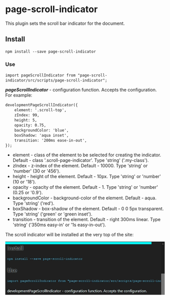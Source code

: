# page-scroll-indicator

This plugin sets the scroll bar indicator for the document.

## Install
    npm install --save page-scroll-indicator
    
### Use
    import pageScrollIndicator from "page-scroll-indicator/src/scripts/page-scroll-indicator";
___pageScrollIndicator___ - configuration function. Accepts the configuration. For example:

    developmentPageScrollIndicator({
        element: '.scroll-top',
        zIndex: 99,
        height: 5,
        opacity: 0.75,
        backgroundColor: 'blue',
        boxShadow: 'aqua inset',
        transition: '200ms ease-in-out',
    });
    
* element - class of the element to be selected for creating the indicator. Default - class '.scroll-page-indicator'. Type 'string' ('.my-class').
* zIndex - z-index of the element. Default - 10000. Type 'string' or 'number' (30 or '456').
* height - height of the element. Default - 10px. Type 'string' or 'number' (10 or '18').
* opacity - opacity of the element. Default - 1. Type 'string' or 'number' (0.25 or '0.9').
* backgroundColor - background-color of the element. Default - aqua. Type 'string' ('red').
* boxShadow - box-shadow of the element. Default - 0 0 5px transparent. Type 'string' ('green' or 'green inset').
* transition - transition of the element. Default - right 300ms linear. Type 'string' ('350ms easy-in' or '1s easy-in-out').

The scroll indicator will be installed at the very top of the site:

![](https://github.com/DenisLopatin/page-scroll-indicator/blob/main/src/image/page-scroll-indicator.jpg?raw=true)
